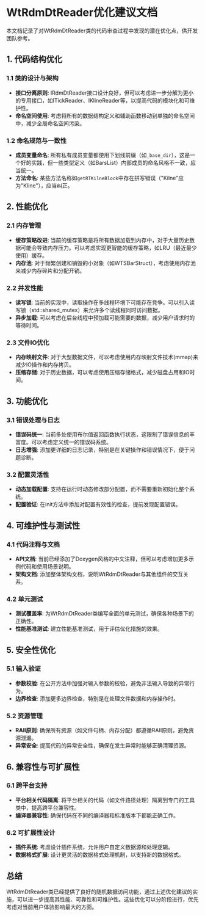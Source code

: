 # WtRdmDtReader优化建议文档

本文档记录了对WtRdmDtReader类的代码审查过程中发现的潜在优化点，供开发团队参考。

## 1. 代码结构优化

### 1.1 类的设计与架构
- **接口分离原则**: IRdmDtReader接口设计良好，但可以考虑进一步分解为更小的专用接口，如ITickReader、IKlineReader等，以提高代码的模块化和可维护性。
- **命名空间使用**: 考虑将所有的数据结构定义和辅助函数移动到单独的命名空间中，减少全局命名空间污染。

### 1.2 命名规范与一致性
- **成员变量命名**: 所有私有成员变量都使用下划线前缀（如`_base_dir`），这是一个好的实践，但一些类型定义（如BarsList）内部成员的命名风格不一致，应当统一。
- **方法命名**: 某些方法名称如`getRTKilneBlock`中存在拼写错误（"Kilne"应为"Kline"），应当纠正。

## 2. 性能优化

### 2.1 内存管理
- **缓存策略改进**: 当前的缓存策略是将所有数据加载到内存中，对于大量历史数据可能会导致内存压力。可以考虑实现更智能的缓存策略，如LRU（最近最少使用）缓存。
- **内存池**: 对于频繁创建和销毁的小对象（如WTSBarStruct），考虑使用内存池来减少内存碎片和分配开销。

### 2.2 并发性能
- **读写锁**: 当前的实现中，读取操作在多线程环境下可能存在竞争。可以引入读写锁（std::shared_mutex）来允许多个读线程同时访问数据。
- **异步加载**: 可以考虑在后台线程中预加载可能需要的数据，减少用户请求时的等待时间。

### 2.3 文件IO优化
- **内存映射文件**: 对于大型数据文件，可以考虑使用内存映射文件技术(mmap)来减少IO操作和内存拷贝。
- **压缩存储**: 对于历史数据，可以考虑使用压缩存储格式，减少磁盘占用和IO时间。

## 3. 功能优化

### 3.1 错误处理与日志
- **错误码统一**: 当前多处使用布尔值返回函数执行状态，这限制了错误信息的丰富度。可以考虑定义统一的错误码系统。
- **日志增强**: 添加更详细的日志记录，特别是在关键操作和错误情况下，便于问题诊断。

### 3.2 配置灵活性
- **动态加载配置**: 支持在运行时动态修改部分配置，而不需要重新初始化整个系统。
- **配置验证**: 在init方法中添加对配置有效性的检查，提前发现配置错误。

## 4. 可维护性与测试性

### 4.1 代码注释与文档
- **API文档**: 当前已经添加了Doxygen风格的中文注释，但可以考虑增加更多示例代码和使用场景说明。
- **架构文档**: 添加整体架构文档，说明WtRdmDtReader与其他组件的交互关系。

### 4.2 单元测试
- **测试覆盖率**: 为WtRdmDtReader类编写全面的单元测试，确保各种场景下的正确性。
- **性能基准测试**: 建立性能基准测试，用于评估优化措施的效果。

## 5. 安全性优化

### 5.1 输入验证
- **参数校验**: 在公开方法中加强对输入参数的校验，避免非法输入导致的异常行为。
- **边界检查**: 添加更多边界检查，特别是在处理文件数据和内存操作时。

### 5.2 资源管理
- **RAII原则**: 确保所有资源（如文件句柄、内存分配）都遵循RAII原则，避免资源泄漏。
- **异常安全**: 提高代码的异常安全性，确保在发生异常时能够正确清理资源。

## 6. 兼容性与可扩展性

### 6.1 跨平台支持
- **平台相关代码隔离**: 将平台相关的代码（如文件路径处理）隔离到专门的工具类中，提高跨平台兼容性。
- **编译器兼容性**: 确保代码在不同的编译器和标准版本下都能正确工作。

### 6.2 可扩展性设计
- **插件系统**: 考虑设计插件系统，允许用户自定义数据源和处理逻辑。
- **数据格式扩展**: 设计更灵活的数据格式处理机制，以支持新的数据格式。

## 总结

WtRdmDtReader类已经提供了良好的随机数据访问功能，通过上述优化建议的实施，可以进一步提高其性能、可靠性和可维护性。这些优化可以分阶段进行，优先考虑对当前用户体验影响最大的方面。
